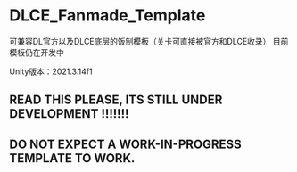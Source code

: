 # DLCE_Fanmade_Template
 可兼容DL官方以及DLCE底层的饭制模板（关卡可直接被官方和DLCE收录）
目前模板仍在开发中

Unity版本：2021.3.14f1

## READ THIS PLEASE, ITS STILL UNDER DEVELOPMENT !!!!!!!

## DO NOT EXPECT A WORK-IN-PROGRESS TEMPLATE TO WORK.
